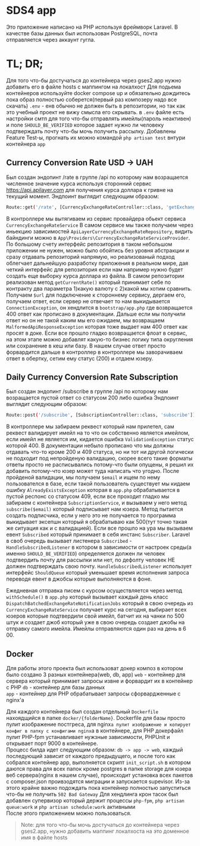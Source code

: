 # SDS4 app

Это приложение написано на PHP используя фреймворк Laravel. В качестве базы данных был использован PostgreSQL, почта отправляется через аккаунт гугла.

# TL; DR;
Для того что-бы достучаться до контейнера через gses2.app нужно добавить его в файле hosts с маппингом на локалхост
Для подьема контейнеров используйте docker compose up и обязательно дождитесь пока образ полностью соберется(первый раз композеру надо все скачать)
`.env` - енв обычно не должен быть в репозитории, но так как это учебный проект не вижу смысла его скрывать.
в `.env` файле есть настройки смтп для того что-бы отправлять имейлы(пароль неактивен) и поле `SHOULD_BE_VERIFIED` которое задает нужно ли человеку подтверждать почту что-бы мочь получить рассылку.
Добавлены Feature Test-ы, прогнать их можно командой `php artisan test` внтури контейнера `app`

## Currency Conversion Rate USD -> UAH

Был создан эндопинт /rate в группе /api по которому нам возращается численное значение курса используя сторонний сервис https://api.apilayer.com для получения курса доллара к гривне на текущий момент.
Эндпоинт выглядит следующим образом:
```sh
Route::get('/rate', [CurrencyExchangeRateController::class, 'getExchangeRate']);
```
В контроллере мы вытягиваем из сервис провайдера обьект сервиса `CurrencyExchangeRateService`
В самом сервисе мы также получаем через иньекцию зависимостей `ApiLayerCurrencyExchangeRateRepository`, видить байндинги можно в `App\Providers\CurrencyExchangeRateServiceProvider`. По большому счету интерфейс репозитория в таком небольшом приложении не нужен, можно было обойтись без уровня абстракции и сразу отдавать репозиторий напрямую, но реализованый подход облегчает дальнейшую разработку приложения в реальном мире, дая четкий интерфейс для репозитория если нам например нужно будет создать еще выборку курса доллара из файла.
В самом репозитории реализован метод `getCurrentRate()` который принимает себе по контракту два параметра 1)какую валюту с 2)какой мы хотим сравнить. Получаем `$url` для подключение к стороннему сервису, дергаем его, получаем ответ, если сервер не отвечает то нам выкидывается `ConnectionException`, он хендлится в `bootstrap/app.php` где возвращается 400 ответ как прописано в документации. Дальше если мы получили ответ но он не такой каким мы его ожидаем, мы возвращаем `MalformedApiResponseException` которая тоже выдает нам 400 ответ как просят в доке. Если все прошло гладко возвращается флоат в сервис, на этом этапе можно добавлят какую-то бизнес логику типа округления или сохранение в кеш или базу. В нашем случае ответ просто форвардится дальше в контроллер в контроллере мы заворачиваем ответ в обертку, сетим ему статус (200) и отдаем юзеру.

## Daily Currency Cоnversion Rate Subscription
Был создан эндопинт /subscribe в группе /api по которому нам возращается пустой ответ со статусом 200 либо ошибка
Эндпоинт выглядит следующим образом:
```sh
Route::post('/subscribe', [SubscriptionController::class, 'subscribe']);
```
В контроллере мы забираем реквест который нам прилетел, сам реквест валидирует имейл на то что он собственно является имейлом, если имейл не является им, кидается ошибка `ValidationException` статус которой 400. В документации небыло прописано что мы должны отдавать что-то кроме 200 и 409 статуса, но ни тот ни другой логически не подходит под непройденую валидацию, скорее всего такие форматы ответы просто не расписывались потому-что были опущены, я решил их добавить потому-что юзер может туда написать что угодно.
После пройденой валидации, мы получаем `$email` и ищем по нему пользователся в базе, если такой пользователь существует мы кидаем ошибку `AlreadyExistsException` которая в `app.php` обрабатывается в пустой респонс со статусом 409, если все проходит гладко мы забираем с контейнера `SubscriptionService`, и вызываем у него метод `subscribe($email)` который подписывает нам юзера. Метод пытается создать подписчика, если у него это не получается то программа выкидывает эксепшн который я обрабатываю как 500(тут точно такая же ситуация как и с валидацией). Если все прошло на ура мы вызываем евент `Subscribed` который принимает в себя инстанс `Subscriber`. Laravel в своб очередь вызывает листенера `Subscribed` - `HandleSubscribedListener` в котором в зависимости от настроек среды(а именно `SHOULD_BE_VERIFIED`) определяется должен ли человек подтвердить почту для рассылки или нет, по дефолту человек НЕ должен подтверждать свою почту. `HandleSubscribedListener` использует интерфейс `ShouldQueue` который уменьшает время исполнения запроса переводя евент в джобсы которые выполняются в фоне.

Ежедневная отправка писем с курсом осуществляется через метод `withSchedule()` в `app.php` который вызывает каждый день класс `DispatchBatchedExchangeRateNotificationJobs` который в свою очередь из `CurrencyExchangeRateService` получает курс на сегодня, выбирает всех юзеров которые подтвердили свой имейл, батчит их на чанки по 500 штук и создает джоб который уже в свою очередь создает джобы на отправку самого имейла. Имейлы отправляются один раз на день в 6 00.

## Docker
Для работы этого проекта был использоват докер композ в котором было создано 3 разных контейнера(web, db, app)
`web` - контейнер для сервера который принимает запросы извне и форвардит их в контейнер с PHP
`db` - контейнер для базы данных  
`app` - контейнер для PHP обрабатывает запросы сфорвардженные с nginx'a

Для каждого контейнера был создан отдельный `Dockerfile` нахоядщийся в папке `docker/{folderName}`. Dockerfile для базы просто пулит изображение постгреса, для nginx`a пулит изображение и копирует конфиг в папку с конфигами nginx`a в контейнере, для PHP докерфайл пулит PHP-fpm устанавливает нужзные зависимости, PHPUnit и открывает порт 9000 в контейнере.  
Процесс билда идет следующим образом: `db -> app -> web`, каждый последующий зависит от каждого предыдущего, и после того как собрался контейнер app, выполняется скрипт `init_script.sh` в котором даются права для всех папок кроме postgres в папке storage для юзера веб сервера(nginx в нашем случае), происходит установка всех пакетов с composer.json проивзодятся миграции и запускается supevisor. Из-за этого крайне важно подождать пока контейнер полностью запуститься что-бы не получить `502 Bad Gateway`
Для хендлинга крон тасок был добавлен супервизор который держит процессы `php-fpm`, `php artisan queue:work` и `php artisan schedule:work` активными  
После этого приложением можно пользоваться.
> Note: для того что-бы мочь достучаться до контейнера через gses2.app, нужно добавить маппинг локалхоста на это доменное имя в файле hosts
